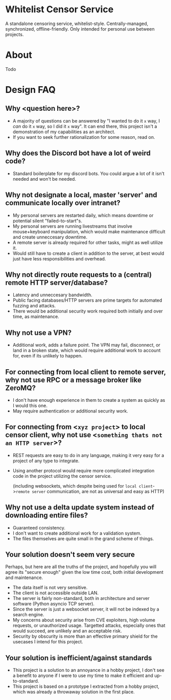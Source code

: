 # Whitelist Censor Service

A standalone censoring service, whitelist-style. Centrally-managed, synchronized, offline-friendly. Only intended for personal use between projects.

# About

Todo

# Design FAQ

## Why \<question here\>?

- A majority of questions can be answered by "I wanted to do it `x` way, I _can_ do it `x` way, so I did it `x` way". It can end there, this project isn't a demonstration of my capabilities as an architect.
- If you want to seek further rationalization for some reason, read on.

## Why does the Discord bot have a lot of weird code?

- Standard boilerplate for my discord bots. You could argue a lot of it isn't needed and won't be needed.

## Why not designate a local, master 'server' and communicate locally over intranet?

- My personal servers are restarted daily, which means downtime or potential silent "failed-to-start"s.
- My personal servers are running livestreams that involve mouse+keyboard manipulation, which would make maintenance difficult and create unneccesary downtime.
- A remote server is already required for other tasks, might as well utilize it.
- Would still have to create a client in addition to the server, at best would just have less responsibilities and overhead.

## Why not directly route requests to a (central) remote HTTP server/database?

- Latency and unneccesary bandwidth.
- Public facing databases/HTTP servers are prime targets for automated fuzzing and attacks.
- There would be additional security work required both initially and over time, as maintenance.

## Why not use a VPN?

- Additional work, adds a failure point. The VPN may fail, disconnect, or land in a broken state, which would require additional work to account for, even if its unlikely to happen.

## For connecting from local client to remote server, why not use RPC or a message broker like ZeroMQ?

- I don't have enough experience in them to create a system as quickly as I would this one.
- May require authentication or additional security work.

## For connecting from \<`xyz project`\> to local censor client, why not use \<`something thats not an HTTP server`\>?

- REST requests are easy to do in any language, making it very easy for a project of any type to integrate.
- Using another protocol would require more complicated integration code in the project utilizing the censor service.

  (including websockets, which despite being used for `local client`->`remote server` communication, are not as universal and easy as HTTP)

## Why not use a delta update system instead of downloading entire files?

- Guaranteed consistency.
- I don't want to create additional work for a validation system.
- The files themselves are quite small in the grand scheme of things.

## Your solution doesn't seem very secure

Perhaps, but here are all the truths of the project, and hopefully you will agree its "secure enough" given the low time cost, both initial development and maintenance.

- The data itself is not very sensitive.
- The client is not accessible outside LAN.
- The server is fairly non-standard, both in architecture and server software (Python asyncio TCP server).
- Since the server is just a websocket server, it will not be indexed by a search engine.
- My concerns about security arise from CVE exploiters, high volume requests, or unauthorized usage. Targetted attacks, especially ones that would succeed, are unlikely and an acceptable risk.
- Security by obscurity is more than an effective primary shield for the usecases I intend for this project.

## Your solution is inefficient/against standards

- This project is a solution to an annoyance in a hobby project, I don't see a benefit to anyone if I were to use my time to make it efficient and up-to-standard.
- This project is based on a prototype I extracted from a hobby project, which was already a throwaway solution in the first place.

